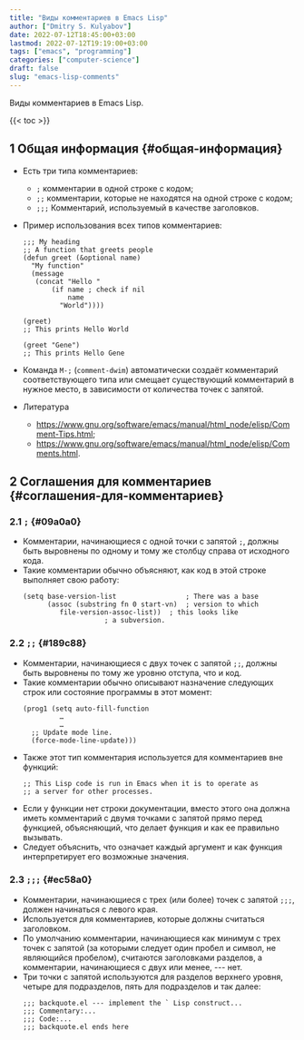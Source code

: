 ```yaml
---
title: "Виды комментариев в Emacs Lisp"
author: ["Dmitry S. Kulyabov"]
date: 2022-07-12T18:45:00+03:00
lastmod: 2022-07-12T19:19:00+03:00
tags: ["emacs", "programming"]
categories: ["computer-science"]
draft: false
slug: "emacs-lisp-comments"
---
```


Виды комментариев в Emacs Lisp.

<!--more-->

{{< toc >}}


## <span class="section-num">1</span> Общая информация {#общая-информация}

-   Есть три типа комментариев:
    -   `;` комментарии в одной строке с кодом;
    -   `;;` комментарии, которые не находятся на одной строке с кодом;
    -   `;;;` Комментарий, используемый в качестве заголовков.
-   Пример использования всех типов комментариев:
    ```emacs-lisp
    ;;; My heading
    ;; A function that greets people
    (defun greet (&optional name)
      "My function"
      (message
       (concat "Hello "
    	   (if name ; check if nil
    	       name
    	     "World"))))

    (greet)
    ;; This prints Hello World

    (greet "Gene")
    ;; This prints Hello Gene
    ```
-   Команда `M-;` (`comment-dwim`) автоматически создаёт комментарий соответствующего типа или смещает существующий комментарий в нужное место, в зависимости от количества точек с запятой.

-   Литература
    -   <https://www.gnu.org/software/emacs/manual/html_node/elisp/Comment-Tips.html>;
    -   <https://www.gnu.org/software/emacs/manual/html_node/elisp/Comments.html>.


## <span class="section-num">2</span> Соглашения для комментариев {#соглашения-для-комментариев}


### <span class="section-num">2.1</span> `;` {#09a0a0}

-   Комментарии, начинающиеся с одной точки с запятой `;`, должны быть выровнены по одному и тому же столбцу справа от исходного кода.
-   Такие комментарии обычно объясняют, как код в этой строке выполняет свою работу:
    ```emacs-lisp
    (setq base-version-list                 ; There was a base
          (assoc (substring fn 0 start-vn)  ; version to which
    	     file-version-assoc-list))  ; this looks like
    					; a subversion.
    ```


### <span class="section-num">2.2</span> `;;` {#189c88}

-   Комментарии, начинающиеся с двух точек с запятой `;;`, должны быть выровнены по тому же уровню отступа, что и код.
-   Такие комментарии обычно описывают назначение следующих строк или состояние программы в этот момент:
    ```emacs-lisp
    (prog1 (setq auto-fill-function
    	     …
    	     …
      ;; Update mode line.
      (force-mode-line-update)))
    ```
-   Также этот тип комментария используется для комментариев вне функций:
    ```emacs-lisp
    ;; This Lisp code is run in Emacs when it is to operate as
    ;; a server for other processes.
    ```
-   Если у функции нет строки документации, вместо этого она должна иметь комментарий с двумя точками с запятой прямо перед функцией, объясняющий, что делает функция и как ее правильно вызывать.
-   Следует объяснить, что означает каждый аргумент и как функция интерпретирует его возможные значения.


### <span class="section-num">2.3</span> `;;;` {#ec58a0}

-   Комментарии, начинающиеся с трех (или более) точек с запятой `;;;`, должен начинаться с левого края.
-   Используется для комментариев, которые должны считаться заголовком.
-   По умолчанию комментарии, начинающиеся как минимум с трех точек с запятой (за которыми следует один пробел и символ, не являющийся пробелом), считаются заголовками разделов, а комментарии, начинающиеся с двух или менее, --- нет.
-   Три точки с запятой используются для разделов верхнего уровня, четыре для подразделов, пять для подразделов и так далее:
    ```emacs-lisp
    ;;; backquote.el --- implement the ` Lisp construct...
    ;;; Commentary:...
    ;;; Code:...
    ;;; backquote.el ends here
    ```
